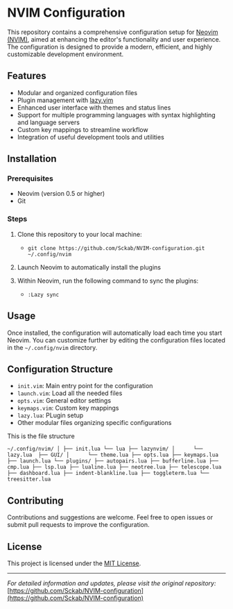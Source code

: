 # NVIM Configuration

This repository contains a comprehensive configuration setup for [Neovim (NVIM)](https://neovim.io/), aimed at enhancing the editor's functionality and user experience. The configuration is designed to provide a modern, efficient, and highly customizable development environment.

## Features

- Modular and organized configuration files
- Plugin management with [lazy.vim](https://github.com/folke/lazy.nvim)
- Enhanced user interface with themes and status lines
- Support for multiple programming languages with syntax highlighting and language servers
- Custom key mappings to streamline workflow
- Integration of useful development tools and utilities

## Installation

### Prerequisites

- Neovim (version 0.5 or higher)
- Git
  
### Steps

1. Clone this repository to your local machine:
   
   - `git clone https://github.com/Sckab/NVIM-configuration.git ~/.config/nvim`

2. Launch Neovim to automatically install the plugins
3. Within Neovim, run the following command to sync the plugins:
   
   - `:Lazy sync`

## Usage

Once installed, the configuration will automatically load each time you start Neovim. You can customize further by editing the configuration files located in the `~/.config/nvim` directory.

## Configuration Structure

- `init.vim`: Main entry point for the configuration
- `launch.vim`: Load all the needed files
- `opts.vim`: General editor settings
- `keymaps.vim`: Custom key mappings
- `lazy.lua`: PLugin setup
- Other modular files organizing specific configurations

This is the file structure

`
~/.config/nvim/
│
├── init.lua
└── lua
         ├── lazynvim/
         │      └── lazy.lua 
         ├── GUI/
         │      └── theme.lua
         ├── opts.lua
         ├── keymaps.lua
         ├── launch.lua
         └── plugins/
                ├── autopairs.lua
                ├── bufferline.lua
                ├── cmp.lua
                ├── lsp.lua
                ├── lualine.lua
                ├── neotree.lua
                ├── telescope.lua
                ├── dashboard.lua
                ├── indent-blankline.lua
                ├── toggleterm.lua
                └── treesitter.lua
`

## Contributing

Contributions and suggestions are welcome. Feel free to open issues or submit pull requests to improve the configuration.

## License

This project is licensed under the [MIT License](LICENSE).

---

*For detailed information and updates, please visit the original repository:*  
[https://github.com/Sckab/NVIM-configuration](https://github.com/Sckab/NVIM-configuration)
